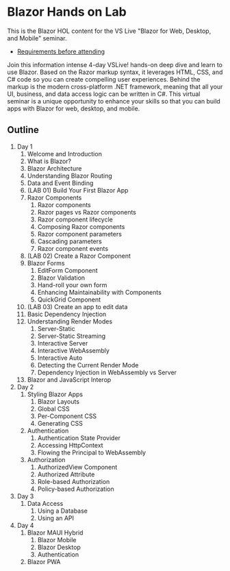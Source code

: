 # Blazor Hands on Lab

This is the Blazor HOL content for the VS Live "Blazor for Web, Desktop, and Mobile" seminar.

* [Requirements before attending](/docs/requirements.md)

Join this information intense 4-day VSLive! hands-on deep dive and learn to use Blazor. Based on the Razor markup syntax, it leverages HTML, CSS, and C# code so you can create compelling user experiences. Behind the markup is the modern cross-platform .NET framework, meaning that all your UI, business, and data access logic can be written in C#. This virtual seminar is a unique opportunity to enhance your skills so that you can build apps with Blazor for web, desktop, and mobile.

## Outline

1. Day 1
   1. Welcome and Introduction
   1. What is Blazor?
   1. Blazor Architecture
   1. Understanding Blazor Routing
   1. Data and Event Binding
   1. (LAB 01) Build Your First Blazor App
   1. Razor Components
      1. Razor components
      1. Razor pages vs Razor components
      1. Razor component lifecycle
      1. Composing Razor components
      1. Razor component parameters
      1. Cascading parameters
      1. Razor component events
   1. (LAB 02) Create a Razor Component
   1. Blazor Forms
      1. EditForm Component
      1. Blazor Validation
      1. Hand-roll your own form
      1. Enhancing Maintainability with Components
      1. QuickGrid Component
   1. (LAB 03) Create an app to edit data
   1. Basic Dependency Injection
   1. Understanding Render Modes
      1. Server-Static
      1. Server-Static Streaming
      1. Interactive Server
      1. Interactive WebAssembly
      1. Interactive Auto
      1. Detecting the Current Render Mode
      1. Dependency Injection in WebAssembly vs Server
   1. Blazor and JavaScript Interop
1. Day 2
   1. Styling Blazor Apps
      1. Blazor Layouts
      1. Global CSS
      1. Per-Component CSS
      1. Generating CSS
   1. Authentication
      1. Authentication State Provider
      1. Accessing HttpContext
      1. Flowing the Principal to WebAssembly
   1. Authorization
      1. AuthorizedView Component
      1. Authorized Attribute
      1. Role-based Authorization
      1. Policy-based Authorization
1. Day 3
   1. Data Access
      1. Using a Database
      1. Using an API
1. Day 4
   1. Blazor MAUI Hybrid
      1. Blazor Mobile
      1. Blazor Desktop
      1. Authentication
   1. Blazor PWA
